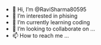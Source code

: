 - 👋 Hi, I’m @RaviSharma80595
- 👀 I’m interested in phising
- 🌱 I’m currently learning coding
- 💞️ I’m looking to collaborate on ...
- 📫 How to reach me ...

<!---
RaviSharma80595/RaviSharma80595 is a ✨ special ✨ repository because its `README.md` (this file) appears on your GitHub profile.
You can click the Preview link to take a look at your changes.
--->
